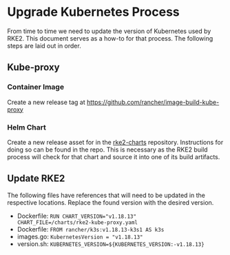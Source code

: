 # Upgrade Kubernetes Process

From time to time we need to update the version of Kubernetes used by RKE2. This document serves as a how-to for that process. The following steps are laid out in order.

##  Kube-proxy

### Container Image

Create a new release tag at https://github.com/rancher/image-build-kube-proxy

### Helm Chart

Create a new release asset for in the [rke2-charts](github.com/rancher/rke2-charts) repository. Instructions for doing so can be found in the repo. This is necessary as the RKE2 build process will check for that chart and source it into one of its build artifacts.

## Update RKE2

The following files have references that will need to be updated in the respective locations. Replace the found version with the desired version.

* Dockerfile: `RUN CHART_VERSION="v1.18.13"     CHART_FILE=/charts/rke2-kube-proxy.yaml`
* Dockerfile: `FROM rancher/k3s:v1.18.13-k3s1 AS k3s`
* images.go:  `KubernetesVersion = "v1.18.13"`
* version.sh: `KUBERNETES_VERSION=${KUBERNETES_VERSION:-v1.18.13}`
